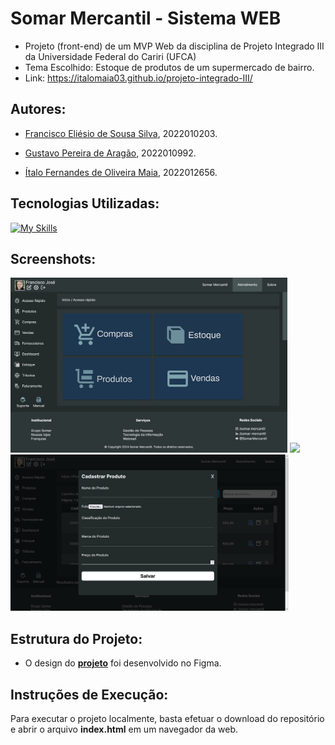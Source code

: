 # Somar Mercantil - Sistema WEB

* Projeto (front-end) de um MVP Web da disciplina de Projeto Integrado III da Universidade Federal do Cariri (UFCA)
* Tema Escolhido: Estoque de produtos de um supermercado de bairro.
* Link: https://italomaia03.github.io/projeto-integrado-III/

## Autores:

* [Francisco Eliésio de Sousa Silva](https://github.com/fcoeliesio), 2022010203.

* [Gustavo Pereira de Aragão](https://github.com/McGusT99), 2022010992.

* [Ítalo Fernandes de Oliveira Maia](https://github.com/italomaia03), 2022012656.

## Tecnologias Utilizadas:
[![My Skills](https://skillicons.dev/icons?i=html,css,js)]()

## Screenshots:

<img src="./assets/screenshots/Página_acesso-rápido.png" height="280px"/>  <img src="./assets/screenshots/Página_produtos.png" height="280px"/>
<img src="./assets/screenshots/Cadastro_produtos.png" height="250px"/>

## Estrutura do Projeto:

* O design do __[projeto](https://www.figma.com/file/8G1OjzN2wYm2Eu7faB3p7y/controle_de_estoque?type=design&node-id=0%3A1&mode=design&t=3fFgEXMAYoyz1Xet-1)__ foi desenvolvido no Figma.

## Instruções de Execução:

Para executar o projeto localmente, basta efetuar o download do repositório e abrir o arquivo __index.html__ em um navegador da web.
